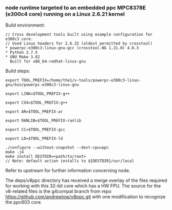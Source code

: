 ### node runtime targeted to an embedded ppc MPC8378E (e300c4 core) running on a Linux 2.6.21 kernel

Build environment:

    // Cross development tools built using example configuration for e300c3 core.
    // Used Linux headers for 2.6.32 (oldest permitted by crosstool)
    * powerpc-e300c3-linux-gnu-gcc (crosstool-NG 1.21.0) 4.8.3
    * Python 2.7.5
    * GNU Make 3.82
      Built for x86_64-redhat-linux-gnu

Build steps:

    export TOOL_PREFIX=/home/the1/x-tools/powerpc-e300c3-linux-gnu/bin/powerpc-e300c3-linux-gnu

    export LINK=$TOOL_PREFIX-g++

    export CXX=$TOOL_PREFIX-g++

    export AR=$TOOL_PREFIX-ar

    export RANLIB=$TOOL_PREFIX-ranlib

    export CC=$TOOL_PREFIX-gcc

    export LD=$TOOL_PREFIX-ld

    ./configure --without-snapshot --dest-cpu=ppc
    make -j4
    make install DESTDIR=<path/to/root>
    // Note: default action installs to ${DESTDIR}/usr/local

Refer to upstream for further information concerning node.

The deps/v8ppc directory has received a merge overlay of the files required for
working with this 32-bit core which has a HW FPU.  The source for the v8-related
files is the g4compat branch from repo https://github.com/andrewlow/v8ppc.git with
one modification to recognize the ppc603 core.
